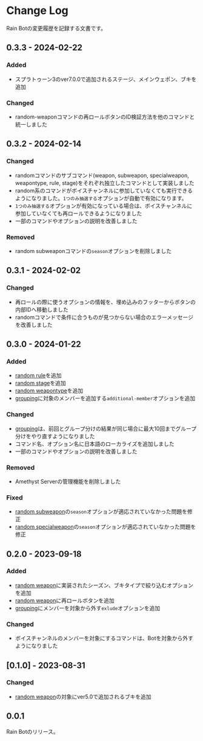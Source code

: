 # Change Log

Rain Botの変更履歴を記録する文書です。

## 0.3.3 - 2024-02-22

### Added

- スプラトゥーン3のver7.0.0で追加されるステージ、メインウェポン、ブキを追加

### Changed

- random-weaponコマンドの再ロールボタンのID検証方法を他のコマンドと統一しました

## 0.3.2 - 2024-02-14

### Changed

- randomコマンドのサブコマンド(weapon, subweapon, specialweapon, weapontype, rule, stage)をそれぞれ独立したコマンドとして実装しました
- random系のコマンドがボイスチャンネルに参加していなくても実行できるようになりました。`1つのみ抽選する`オプションが自動で有効になります。
- `1つのみ抽選する`オプションが有効になっている場合は、ボイスチャンネルに参加していなくても再ロールできるようになりました
- 一部のコマンドやオプションの説明を改善しました

### Removed

- random subweaponコマンドの`season`オプションを削除しました

## 0.3.1 - 2024-02-02

### Changed

- 再ロールの際に使うオプションの情報を、埋め込みのフッターからボタンの内部IDへ移動しました
- randomコマンドで条件に合うものが見つからない場合のエラーメッセージを改善しました

## 0.3.0 - 2024-01-22

### Added

- [random rule](./document/commands.md/#ランダム-ルール--random-rule)を追加
- [random stage](./document/commands.md/#ランダム-ルール--random-rule)を追加
- [random weapontype](./document/commands.md/#ランダム-ブキタイプ--random-weapontype)を追加
- [grouping](./document/commands.md/#グルーピング--grouping)に対象のメンバーを追加する`additional-member`オプションを追加

### Changed

- [grouping](./document/commands.md/#グルーピング--grouping)は、前回とグループ分けの結果が同じ場合に最大10回までグループ分けをやり直すようになりました
- コマンド名、オプション名に日本語のローカライズを追加しました
- 一部のコマンドやオプションの説明を改善しました

### Removed

- Amethyst Serverの管理機能を削除しました

### Fixed

- [random subweapon](./document/commands.md/#ランダム-サブウェポン--random-subweapon)の`season`オプションが適応されていなかった問題を修正
- [random specialweapon](./document/commands.md/#ランダム-スペシャルウェポン--random-specialweapon)の`season`オプションが適応されていなかった問題を修正

## 0.2.0 - 2023-09-18

### Added

- [random weapon](./document/commands.md/#ランダム-ブキ--random-weapon)に実装されたシーズン、ブキタイプで絞り込むオプションを追加
- [random weapon](./document/commands.md/#ランダム-ブキ--random-weapon)に再ロールボタンを追加
- [grouping](./document/commands.md/#グルーピング--grouping)にメンバーを対象から外す`exlude`オプションを追加

### Changed

- ボイスチャンネルのメンバーを対象にするコマンドは、Botを対象から外すようになりました

## [0.1.0] - 2023-08-31

### Changed

- [random weapon](./document/commands.md/#random-weapon)の対象にver5.0で追加されるブキを追加

## 0.0.1

Rain Botのリリース。
